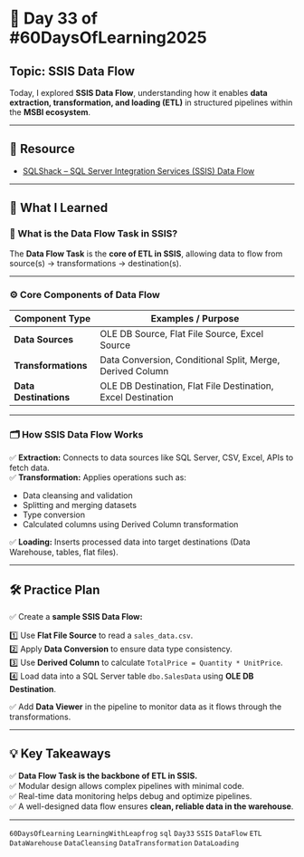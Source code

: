 # 📘 Day 33 of #60DaysOfLearning2025

## Topic: SSIS Data Flow

Today, I explored **SSIS Data Flow**, understanding how it enables **data extraction, transformation, and loading (ETL)** in structured pipelines within the **MSBI ecosystem**.

---

## 🔗 Resource

- [SQLShack – SQL Server Integration Services (SSIS) Data Flow](https://www.sqlshack.com/sql-server-integration-services-ssis-data-flow/)

---

## 🧠 What I Learned

### 🚀 What is the Data Flow Task in SSIS?

The **Data Flow Task** is the **core of ETL in SSIS**, allowing data to flow from source(s) → transformations → destination(s).

---

### ⚙️ Core Components of Data Flow

| Component Type      | Examples / Purpose                                      |
|---------------------|----------------------------------------------------------|
| **Data Sources**    | OLE DB Source, Flat File Source, Excel Source          |
| **Transformations** | Data Conversion, Conditional Split, Merge, Derived Column |
| **Data Destinations** | OLE DB Destination, Flat File Destination, Excel Destination |

---

### 🗂️ How SSIS Data Flow Works

✅ **Extraction:** Connects to data sources like SQL Server, CSV, Excel, APIs to fetch data.  
✅ **Transformation:** Applies operations such as:

- Data cleansing and validation
- Splitting and merging datasets
- Type conversion
- Calculated columns using Derived Column transformation

✅ **Loading:** Inserts processed data into target destinations (Data Warehouse, tables, flat files).

---

## 🛠️ Practice Plan

✅ Create a **sample SSIS Data Flow:**

1️⃣ Use **Flat File Source** to read a `sales_data.csv`.  
2️⃣ Apply **Data Conversion** to ensure data type consistency.  
3️⃣ Use **Derived Column** to calculate `TotalPrice = Quantity * UnitPrice`.  
4️⃣ Load data into a SQL Server table `dbo.SalesData` using **OLE DB Destination**.

✅ Add **Data Viewer** in the pipeline to monitor data as it flows through the transformations.

---

## 💡 Key Takeaways

✅ **Data Flow Task is the backbone of ETL in SSIS.**  
✅ Modular design allows complex pipelines with minimal code.  
✅ Real-time data monitoring helps debug and optimize pipelines.  
✅ A well-designed data flow ensures **clean, reliable data in the warehouse**.

---

`60DaysOfLearning` `LearningWithLeapfrog` `sql` `Day33` `SSIS` `DataFlow` `ETL` `DataWarehouse` `DataCleansing` `DataTransformation` `DataLoading`
